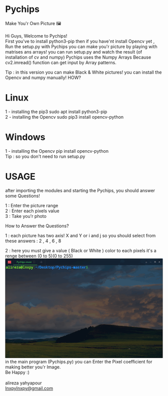 # Pychips
Make You'r Own Picture 🖼
<br><br>
Hi Guys, Welcome to Pychips!
<br>
First you've to install python3-pip then if you have'nt install Opencv yet , Run the setup.py
with Pychips you can make you'r picture by playing with matrises ans arrays!
you can run setup.py and watch the result (of installation of cv and numpy)
Pychips uses the Numpy Arrays Because cv2.imread() function can get input by Array patterns.

Tip : in this version you can make Black & White pictures!
you can install the Opencv and numpy manually!
HOW?
<br>
# Linux
1 - installing the pip3
    sudo apt install python3-pip
<br>
2 - installing the Opencv
    sudo pip3 install opencv-python
<br>
# Windows
1 - installing the Opencv
    pip install opencv-python
<br>
Tip : so you don't need to run setup.py
<br>
# USAGE
after importing the modules and starting the Pychips, you should answer some Questions!

1 : Enter the picture range<br>
2 : Enter each pixels value<br>
3 : Take you'r photo

How to Answer the Questions?

1 : each picture has two axis! X and Y or i and j
    so you should select from these answers : 2 , 4 , 6 , 8

2 : here you must give a value ( Black or White ) color to each pixels
it's a renge between (0 to 5)(0 to 255)
<img src='https://github.com/lnxpy/Pychips/blob/master/usage.gif'>
in the main program (Pychips.py) you can Enter the Pixel coefficient for making better you'r Image.
<br>Be Happy :)
<br><br>
alireza yahyapour<br>
lnxpylnxpy@gmail.com
